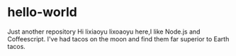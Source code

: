 # hello-world
Just another repository
Hi lixiaoyu
lixoaoyu here,I like Node.js and Coffeescript.
I've had tacos on the moon and find them far superior to Earth tacos.
